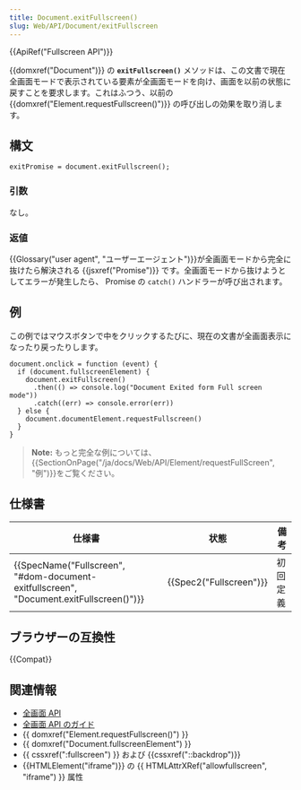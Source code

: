 ```yaml
---
title: Document.exitFullscreen()
slug: Web/API/Document/exitFullscreen
---
```


{{ApiRef("Fullscreen API")}}

{{domxref("Document")}} の **`exitFullscreen()`** メソッドは、この文書で現在全画面モードで表示されている要素が全画面モードを向け、画面を以前の状態に戻すことを要求します。これはふつう、以前の {{domxref("Element.requestFullscreen()")}} の呼び出しの効果を取り消します。

## 構文

```
exitPromise = document.exitFullscreen();
```

### 引数

なし。

### 返値

{{Glossary("user agent", "ユーザーエージェント")}}が全画面モードから完全に抜けたら解決される {{jsxref("Promise")}} です。全画面モードから抜けようとしてエラーが発生したら、 Promise の `catch()` ハンドラーが呼び出されます。

## 例

この例ではマウスボタンで中をクリックするたびに、現在の文書が全画面表示になったり戻ったりします。

```
document.onclick = function (event) {
  if (document.fullscreenElement) {
    document.exitFullscreen()
      .then(() => console.log("Document Exited form Full screen mode"))
      .catch((err) => console.error(err))
  } else {
    document.documentElement.requestFullscreen()
  }
}
```

> **Note:** もっと完全な例については、{{SectionOnPage("/ja/docs/Web/API/Element/requestFullScreen", "例")}}をご覧ください。

## 仕様書

| 仕様書                                                                                                               | 状態                             | 備考     |
| -------------------------------------------------------------------------------------------------------------------- | -------------------------------- | -------- |
| {{SpecName("Fullscreen", "#dom-document-exitfullscreen", "Document.exitFullscreen()")}} | {{Spec2("Fullscreen")}} | 初回定義 |

## ブラウザーの互換性

{{Compat}}

## 関連情報

- [全画面 API](/ja/docs/Web/API/Fullscreen_API)
- [全画面 API のガイド](/ja/docs/Web/API/Fullscreen_API/Guide)
- {{ domxref("Element.requestFullscreen()") }}
- {{ domxref("Document.fullscreenElement") }}
- {{ cssxref(":fullscreen") }} および {{cssxref("::backdrop")}}
- {{HTMLElement("iframe")}} の {{ HTMLAttrXRef("allowfullscreen", "iframe") }} 属性
